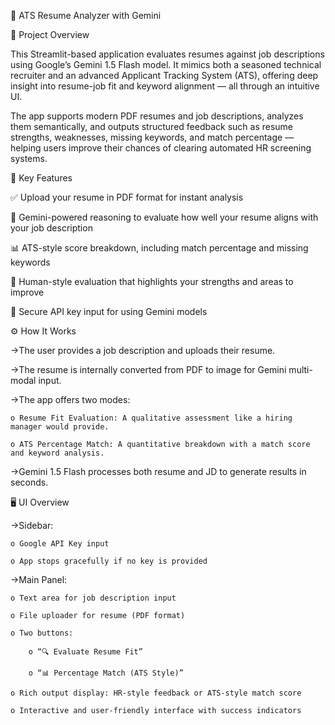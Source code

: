 📄 ATS Resume Analyzer with Gemini

🎯 Project Overview

This Streamlit-based application evaluates resumes against job descriptions using Google’s Gemini 1.5 Flash model. It mimics both a seasoned technical recruiter and an advanced Applicant Tracking System (ATS), offering deep insight into resume-job fit and keyword alignment — all through an intuitive UI.

The app supports modern PDF resumes and job descriptions, analyzes them semantically, and outputs structured feedback such as resume strengths, weaknesses, missing keywords, and match percentage — helping users improve their chances of clearing automated HR screening systems.

🧰 Key Features

✅ Upload your resume in PDF format for instant analysis

🧠 Gemini-powered reasoning to evaluate how well your resume aligns with your job description

📊 ATS-style score breakdown, including match percentage and missing keywords

🧾 Human-style evaluation that highlights your strengths and areas to improve

🔐 Secure API key input for using Gemini models


⚙️ How It Works

->The user provides a job description and uploads their resume.

->The resume is internally converted from PDF to image for Gemini multi-modal input.

->The app offers two modes:

    o Resume Fit Evaluation: A qualitative assessment like a hiring manager would provide.

    o ATS Percentage Match: A quantitative breakdown with a match score and keyword analysis.

->Gemini 1.5 Flash processes both resume and JD to generate results in seconds.

🖥️ UI Overview

->Sidebar:

    o Google API Key input

    o App stops gracefully if no key is provided

->Main Panel:

    o Text area for job description input

    o File uploader for resume (PDF format)

    o Two buttons:

        o “🔍 Evaluate Resume Fit”

        o “📊 Percentage Match (ATS Style)”

    o Rich output display: HR-style feedback or ATS-style match score

    o Interactive and user-friendly interface with success indicators

